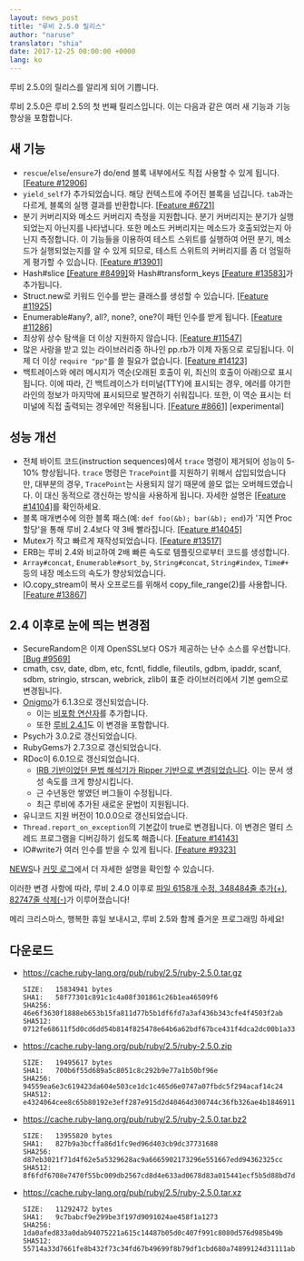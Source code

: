 ```yaml
---
layout: news_post
title: "루비 2.5.0 릴리스"
author: "naruse"
translator: "shia"
date: 2017-12-25 00:00:00 +0000
lang: ko
---
```


루비 2.5.0의 릴리스를 알리게 되어 기쁩니다.

루비 2.5.0은 루비 2.5의 첫 번째 릴리스입니다.
이는 다음과 같은 여러 새 기능과 기능 향상을 포함합니다.

## 새 기능

- `rescue`/`else`/`ensure`가 do/end 블록 내부에서도 직접 사용할 수 있게 됩니다. [&#x5b;Feature #12906&#x5d;](https://bugs.ruby-lang.org/issues/12906)
- `yield_self`가 추가되었습니다. 해당 컨텍스트에 주어진 블록을 넘깁니다. `tab`과는 다르게, 블록의 실행 결과를 반환합니다. [&#x5b;Feature #6721&#x5d;](https://bugs.ruby-lang.org/issues/6721)
- 분기 커버리지와 메소드 커버리지 측정을 지원합니다.
  분기 커버리지는 분기가 실행되었는지 아닌지를 나타냅니다. 또한 메소드 커버리지는 메소드가 호출되었는지 아닌지 측정합니다. 이 기능들을 이용하여 테스트 스위트를 실행하여 어떤 분기, 메소드가 실행되었는지를 알 수 있게 되므로, 테스트 스위트의 커버리지를 좀 더 엄밀하게 평가할 수 있습니다. [&#x5b;Feature #13901&#x5d;](https://bugs.ruby-lang.org/issues/13901)
- Hash#slice [&#x5b;Feature #8499&#x5d;](https://bugs.ruby-lang.org/issues/8499)와 Hash#transform_keys [&#x5b;Feature #13583&#x5d;](https://bugs.ruby-lang.org/issues/13583)가 추가됩니다.
- Struct.new로 키워드 인수를 받는 클래스를 생성할 수 있습니다. [&#x5b;Feature #11925&#x5d;](https://bugs.ruby-lang.org/issues/11925)
- Enumerable#any?, all?, none?, one?이 패턴 인수를 받게 됩니다. [&#x5b;Feature #11286&#x5d;](https://bugs.ruby-lang.org/issues/11286)
- 최상위 상수 탐색을 더 이상 지원하지 않습니다. [&#x5b;Feature #11547&#x5d;](https://bugs.ruby-lang.org/issues/11547)
- 많은 사랑을 받고 있는 라이브러리중 하나인 pp.rb가 이제 자동으로 로딩됩니다. 이제 더 이상 `require "pp"`를 쓸 필요가 없습니다. [&#x5b;Feature #14123&#x5d;](https://bugs.ruby-lang.org/issues/14123)
- 백트레이스와 에러 메시지가 역순(오래된 호출이 위, 최신의 호출이 아래)으로 표시됩니다. 이에 따라, 긴 백트레이스가 터미널(TTY)에 표시되는 경우, 에러를 야기한 라인의 정보가 마지막에 표시되므로 발견하기 쉬워집니다. 또한, 이 역순 표시는 터미널에 직접 출력되는 경우에만 적용됩니다. [&#x5b;Feature #8661&#x5d;](https://bugs.ruby-lang.org/issues/8661) [experimental]

## 성능 개선

- 전체 바이트 코드(instruction sequences)에서 `trace` 명령이 제거되어 성능이 5-10% 향상됩니다.
  `trace` 명령은 `TracePoint`를 지원하기 위해서 삽입되었습니다만, 대부분의 경우, `TracePoint`는 사용되지 않기 때문에 쓸모 없는 오버헤드였습니다. 이 대신 동적으로 갱신하는 방식을 사용하게 됩니다. 자세한 설명은 [&#x5b;Feature #14104&#x5d;](https://bugs.ruby-lang.org/issues/14104)를 확인하세요.
- 블록 매개변수에 의한 블록 패스(예: `def foo(&b); bar(&b); end`)가 '지연 Proc 할당'을 통해 루비 2.4보다 약 3배 빨라집니다. [&#x5b;Feature #14045&#x5d;](https://bugs.ruby-lang.org/issues/14045)
- Mutex가 작고 빠르게 재작성되었습니다. [&#x5b;Feature #13517&#x5d;](https://bugs.ruby-lang.org/issues/13517)
- ERB는 루비 2.4와 비교하여 2배 빠른 속도로 템플릿으로부터 코드를 생성합니다.
- `Array#concat`, `Enumerable#sort_by`, `String#concat`, `String#index`, `Time#+` 등의 내장 메소드의 속도가 향상되었습니다.
- IO.copy_stream이 복사 오프로드를 위해서 copy_file_range(2)를 사용합니다. [&#x5b;Feature #13867&#x5d;](https://bugs.ruby-lang.org/issues/13867)

## 2.4 이후로 눈에 띄는 변경점

- SecureRandom은 이제 OpenSSL보다 OS가 제공하는 난수 소스를 우선합니다. [&#x5b;Bug #9569&#x5d;](https://bugs.ruby-lang.org/issues/9569)
- cmath, csv, date, dbm, etc, fcntl, fiddle, fileutils, gdbm, ipaddr, scanf, sdbm, stringio, strscan, webrick, zlib이 표준 라이브러리에서 기본 gem으로 변경됩니다.
- [Onigmo](https://github.com/k-takata/Onigmo/)가 6.1.3으로 갱신되었습니다.
  - 이는 [비포함 연산자](https://github.com/k-takata/Onigmo/issues/87)를 추가합니다.
  - 또한 [루비 2.4.1](https://www.ruby-lang.org/en/news/2017/03/22/ruby-2-4-1-released/)도 이 변경을 포함합니다.
- Psych가 3.0.2로 갱신되었습니다.
- RubyGems가 2.7.3으로 갱신되었습니다.
- RDoc이 6.0.1으로 갱신되었습니다.
  - [IRB 기반이었던 문법 해석기가 Ripper 기반으로 변경되었습니다](https://github.com/ruby/rdoc/pull/512). 이는 문서 생성 속도를 크게 향상시킵니다.
  - 근 수년동안 쌓였던 버그들이 수정됩니다.
  - 최근 루비에 추가된 새로운 문법이 지원됩니다.
- 유니코드 지원 버전이 10.0.0으로 갱신되었습니다.
- `Thread.report_on_exception`의 기본값이 true로 변경됩니다. 이 변경은 멀티 스레드 프로그램을 디버깅하기 쉽도록 해줍니다. [&#x5b;Feature #14143&#x5d;](https://bugs.ruby-lang.org/issues/14143)
- IO#write가 여러 인수를 받을 수 있게 됩니다. [&#x5b;Feature #9323&#x5d;](https://bugs.ruby-lang.org/issues/9323)

[NEWS](https://github.com/ruby/ruby/blob/v2_5_0/NEWS)나 [커밋 로그](https://github.com/ruby/ruby/compare/v2_4_0...v2_5_0)에서
더 자세한 설명을 확인할 수 있습니다.

이러한 변경 사항에 따라, 루비 2.4.0 이후로
[파일 6158개 수정, 348484줄 추가(+), 82747줄 삭제(-)](https://github.com/ruby/ruby/compare/v2_4_0...v2_5_0)가
이루어졌습니다!

메리 크리스마스, 행복한 휴일 보내시고, 루비 2.5와 함께 즐거운 프로그래밍 하세요!

## 다운로드

* <https://cache.ruby-lang.org/pub/ruby/2.5/ruby-2.5.0.tar.gz>

      SIZE:   15834941 bytes
      SHA1:   58f77301c891c1c4a08f301861c26b1ea46509f6
      SHA256: 46e6f3630f1888eb653b15fa811d77b5b1df6fd7a3af436b343cfe4f4503f2ab
      SHA512: 0712fe68611f5d0cd6dd54b814f825478e64b6a62bdf67bce431f4dca2dc00b1a33f77bebfbcd0a151118a1152554ab457decde435b424aa1f004bc0aa40580d

* <https://cache.ruby-lang.org/pub/ruby/2.5/ruby-2.5.0.zip>

      SIZE:   19495617 bytes
      SHA1:   700b6f55d689a5c8051c8c292b9e77a1b50bf96e
      SHA256: 94559ea6e3c619423da604e503ce1dc1c465d6e0747a07fbdc5f294acaf14c24
      SHA512: e4324064cee8c65b80192e3eff287e915d2d40464d300744c36fb326ae4b1846911400a99d4332192d8a217009d3a5209b43eb5e8bc0b739035bef89cc493e84

* <https://cache.ruby-lang.org/pub/ruby/2.5/ruby-2.5.0.tar.bz2>

      SIZE:   13955820 bytes
      SHA1:   827b9a3bcffa86d1fc9ed96d403cb9dc37731688
      SHA256: d87eb3021f71d4f62e5a5329628ac9a6665902173296e551667edd94362325cc
      SHA512: 8f6fdf6708e7470f55bc009db2567cd8d4e633ad0678d83a015441ecf5b5d88bd7da8fb8533a42157ff83b74d00b6dc617d39bbb17fc2c6c12287a1d8eaa0f2c

* <https://cache.ruby-lang.org/pub/ruby/2.5/ruby-2.5.0.tar.xz>

      SIZE:   11292472 bytes
      SHA1:   9c7babcf9e299be3f197d9091024ae458f1a1273
      SHA256: 1da0afed833a0dab94075221a615c14487b05d0c407f991c8080d576d985b49b
      SHA512: 55714a33d7661fe8b432f73c34fd67b49699f8b79df1cbd680a74899124d31111ab0f444677672aac1ba725820182940d485efb2db0bf2bc96737c5d40c54578
